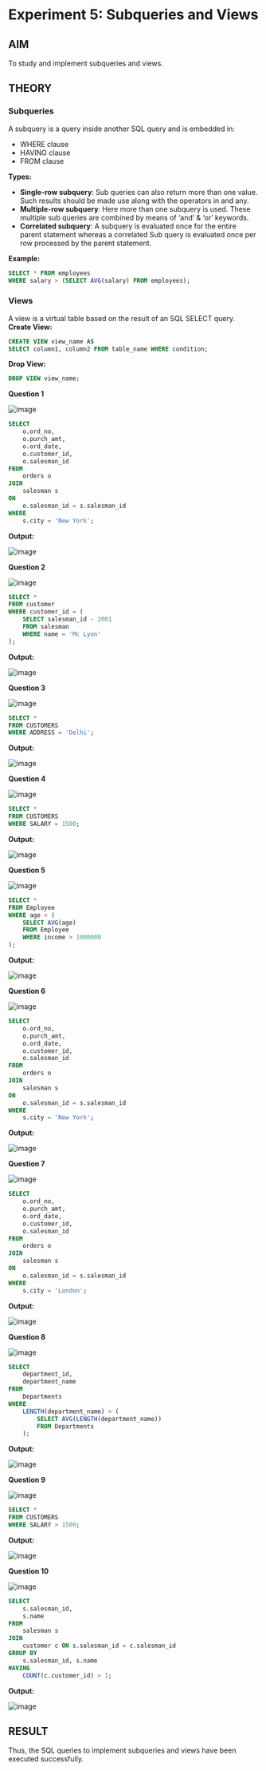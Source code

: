 # Experiment 5: Subqueries and Views

## AIM
To study and implement subqueries and views.

## THEORY

### Subqueries
A subquery is a query inside another SQL query and is embedded in:
- WHERE clause
- HAVING clause
- FROM clause

**Types:**
- **Single-row subquery**:
  Sub queries can also return more than one value. Such results should be made use along with the operators in and any.
- **Multiple-row subquery**:
  Here more than one subquery is used. These multiple sub queries are combined by means of ‘and’ & ‘or’ keywords.
- **Correlated subquery**:
  A subquery is evaluated once for the entire parent statement whereas a correlated Sub query is evaluated once per row processed by the parent statement.

**Example:**
```sql
SELECT * FROM employees
WHERE salary > (SELECT AVG(salary) FROM employees);
```
### Views
A view is a virtual table based on the result of an SQL SELECT query.
**Create View:**
```sql
CREATE VIEW view_name AS
SELECT column1, column2 FROM table_name WHERE condition;
```
**Drop View:**
```sql
DROP VIEW view_name;
```

**Question 1**

![image](https://github.com/user-attachments/assets/2e8c6b2b-7940-45d6-b72e-67e5946b0485)


```sql
SELECT 
    o.ord_no, 
    o.purch_amt, 
    o.ord_date, 
    o.customer_id, 
    o.salesman_id
FROM 
    orders o
JOIN 
    salesman s 
ON 
    o.salesman_id = s.salesman_id
WHERE 
    s.city = 'New York';
```

**Output:**

![image](https://github.com/user-attachments/assets/d923a7e9-1b01-4ede-b031-dcfec47f21bc)

**Question 2**

![image](https://github.com/user-attachments/assets/d713bd35-b2e8-486b-979f-12ef362f703e)


```sql
SELECT *
FROM customer
WHERE customer_id = (
    SELECT salesman_id - 2001
    FROM salesman
    WHERE name = 'Mc Lyon'
); 
```

**Output:**

![image](https://github.com/user-attachments/assets/49d4a56f-9c39-4d46-9bc2-bfe5ff322e3d)


**Question 3**

![image](https://github.com/user-attachments/assets/f4951d8f-ed38-41d7-a55f-fff4fb7bc356)


```sql
SELECT *
FROM CUSTOMERS
WHERE ADDRESS = 'Delhi';

```

**Output:**

![image](https://github.com/user-attachments/assets/44eec90e-ee54-47ec-8e28-080d97a3e717)


**Question 4**

![image](https://github.com/user-attachments/assets/03362ae9-b768-4ddd-b2e8-2c8115016cc3)


```sql
SELECT *
FROM CUSTOMERS
WHERE SALARY = 1500;
```

**Output:**

![image](https://github.com/user-attachments/assets/11ea27d1-fafc-4cd9-87cb-0ee3b64edd2d)


**Question 5**

![image](https://github.com/user-attachments/assets/7dd1fb1d-9ec6-45d5-83b5-6b0f5e4f8391)


```sql
SELECT *
FROM Employee
WHERE age < (
    SELECT AVG(age)
    FROM Employee
    WHERE income > 1000000
);

```

**Output:**

![image](https://github.com/user-attachments/assets/846d5fdf-3a23-455a-b444-8692e0c56085)


**Question 6**

![image](https://github.com/user-attachments/assets/c4a8f25f-b40e-428e-8c8a-0ebdda07c273)


```sql
SELECT 
    o.ord_no, 
    o.purch_amt, 
    o.ord_date, 
    o.customer_id, 
    o.salesman_id
FROM 
    orders o
JOIN 
    salesman s 
ON 
    o.salesman_id = s.salesman_id
WHERE 
    s.city = 'New York';
```

**Output:**

![image](https://github.com/user-attachments/assets/995ab955-ecaa-4b81-a2d4-c763ea1eb177)


**Question 7**

![image](https://github.com/user-attachments/assets/16c45802-38de-4c69-8535-fe88f458d0df)


```sql
SELECT 
    o.ord_no, 
    o.purch_amt, 
    o.ord_date, 
    o.customer_id, 
    o.salesman_id
FROM 
    orders o
JOIN 
    salesman s 
ON 
    o.salesman_id = s.salesman_id
WHERE 
    s.city = 'London';
```

**Output:**

![image](https://github.com/user-attachments/assets/31395506-3315-46b9-b3bb-bbc0ef13c79a)


**Question 8**

![image](https://github.com/user-attachments/assets/8170e6e1-3c1a-412b-9100-20b92a5c80bd)

```sql
SELECT 
    department_id,
    department_name
FROM 
    Departments
WHERE 
    LENGTH(department_name) > (
        SELECT AVG(LENGTH(department_name))
        FROM Departments
    );
```

**Output:**

![image](https://github.com/user-attachments/assets/1506a59a-b5c2-42c5-85c2-d3d4f6ff95a9)


**Question 9**

![image](https://github.com/user-attachments/assets/5348a4f7-1b4e-44ec-816b-1b29e818c0b7)


```sql
SELECT *
FROM CUSTOMERS
WHERE SALARY > 1500;
```

**Output:**

![image](https://github.com/user-attachments/assets/abd32388-8eb5-4481-94a0-3dae0d7b543b)


**Question 10**

![image](https://github.com/user-attachments/assets/89ed9208-dcb7-4491-889a-e27a4323a550)


```sql
SELECT 
    s.salesman_id, 
    s.name
FROM 
    salesman s
JOIN 
    customer c ON s.salesman_id = c.salesman_id
GROUP BY 
    s.salesman_id, s.name
HAVING 
    COUNT(c.customer_id) > 1;

```

**Output:**

![image](https://github.com/user-attachments/assets/73c30272-a81e-4803-99ce-2abb87f347f7)



## RESULT
Thus, the SQL queries to implement subqueries and views have been executed successfully.
